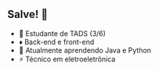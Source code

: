 ## Salve! 👋

- 🔭 Estudante de TADS (3/6)
- ♦️ Back-end e front-end
- 🌱 Atualmente aprendendo Java e Python
- ⚡ Técnico em eletroeletrônica

